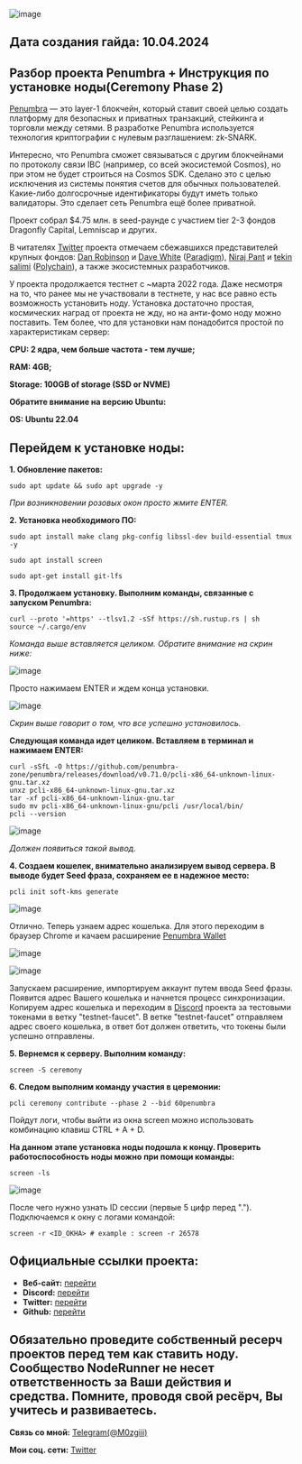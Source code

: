 ![image](https://github.com/Mozgiii9/PenumbraSetupTheNode/assets/74683169/6f15c932-475f-4087-a8d7-e2f423a5c549)


## Дата создания гайда: 10.04.2024


## Разбор проекта Penumbra + Инструкция по установке ноды(Ceremony Phase 2)


[Penumbra](https://penumbra.zone/) — это layer-1 блокчейн, который ставит своей целью создать платформу для безопасных и приватных транзакций, стейкинга и торговли между сетями. В разработке Penumbra используется технология криптографии с нулевым разглашением: zk-SNARK. 


Интересно, что Penumbra сможет связываться с другим блокчейнами по протоколу связи IBC (например, со всей экосистемой Cosmos), но при этом не будет строиться на Cosmos SDK. Сделано это с целью исключения из системы понятия счетов для обычных пользователей. Какие-либо долгосрочные идентификаторы будут иметь только валидаторы. Это сделает сеть Penumbra ещё более приватной. 

Проект собрал $4.75 млн. в seed-раунде с участием tier 2-3 фондов Dragonfly Capital, Lemniscap и других. 

В читателях [Twitter](https://twitter.com/penumbrazone) проекта отмечаем сбежавшихся представителей крупных фондов: [Dan Robinson](https://twitter.com/danrobinson) и [Dave White](https://twitter.com/_Dave__White_) ([Paradigm](https://twitter.com/paradigm)), [Niraj Pant](https://twitter.com/niraj) и [tekin salimi](https://twitter.com/tekinsalimi) ([Polychain](https://twitter.com/niraj)), а также экосистемных разработчиков. 

У проекта продолжается тестнет с ~марта 2022 года. Даже несмотря на то, что ранее мы не участвовали в тестнете, у нас все равно есть возможность установить ноду. Установка достаточно простая, космических наград от проекта не жду, но на анти-фомо ноду можно поставить. Тем более, что для установки нам понадобится простой по характеристикам сервер:

**CPU: 2 ядра, чем больше частота - тем лучше;**

**RAM: 4GB;**

**Storage: 100GB of storage (SSD or NVME)**

**Обратите внимание на версию Ubuntu:**

**OS: Ubuntu 22.04**

## Перейдем к установке ноды:

**1. Обновление пакетов:**

```
sudo apt update && sudo apt upgrade -y
```

*При возникновении розовых окон просто жмите ENTER.*

**2. Установка необходимого ПО:**

```
sudo apt install make clang pkg-config libssl-dev build-essential tmux -y
```

```
sudo apt install screen
```

```
sudo apt-get install git-lfs
```

**3. Продолжаем установку. Выполним команды, связанные с запуском Penumbra:**

```
curl --proto '=https' --tlsv1.2 -sSf https://sh.rustup.rs | sh
source ~/.cargo/env
```

*Команда выше вставляется целиком. Обратите внимание на скрин ниже:*

![image](https://github.com/Mozgiii9/PenumbraSetupTheNode/assets/74683169/3385acb4-97c2-4522-9d77-192603f52694)

Просто нажимаем ENTER и ждем конца установки.

![image](https://github.com/Mozgiii9/PenumbraSetupTheNode/assets/74683169/51c9996d-9666-4ad1-985d-d2500fd0bb54)

*Скрин выше говорит о том, что все успешно установилось.*

**Следующая команда идет целиком. Вставляем в терминал и нажимаем ENTER:**

```
curl -sSfL -O https://github.com/penumbra-zone/penumbra/releases/download/v0.71.0/pcli-x86_64-unknown-linux-gnu.tar.xz
unxz pcli-x86_64-unknown-linux-gnu.tar.xz
tar -xf pcli-x86_64-unknown-linux-gnu.tar
sudo mv pcli-x86_64-unknown-linux-gnu/pcli /usr/local/bin/
pcli --version
```

![image](https://github.com/Mozgiii9/PenumbraSetupTheNode/assets/74683169/6c7fcbbb-8295-45ac-ac8b-751c8913260a)

*Должен появиться такой вывод.*

**4. Создаем кошелек, внимательно анализируем вывод сервера. В выводе будет Seed фраза, сохраняем ее в надежное место:**

```
pcli init soft-kms generate
```

![image](https://github.com/Mozgiii9/PenumbraSetupTheNode/assets/74683169/d6c8f65f-3cae-43c8-8b2a-4678784e33b8)


Отлично. Теперь узнаем адрес кошелька. Для этого переходим в браузер Chrome и качаем расширение [Penumbra Wallet](https://chromewebstore.google.com/detail/penumbra-wallet/lkpmkhpnhknhmibgnmmhdhgdilepfghe)

![image](https://github.com/Mozgiii9/PenumbraSetupTheNode/assets/74683169/1afd8f1a-ddcc-41aa-8deb-b1caf289380b)

![image](https://github.com/Mozgiii9/PenumbraSetupTheNode/assets/74683169/488be2e6-2e47-4009-b256-63d5a02d6ea6)

Запускаем расширение, импортируем аккаунт путем ввода Seed фразы. Появится адрес Вашего кошелька и начнется процесс синхронизации. Копируем адрес кошелька и переходим в [Discord](https://discord.com/invite/GZqQXuZVqx) проекта за тестовыми токенами в ветку "testnet-faucet". В ветке "testnet-faucet" отправляем адрес своего кошелька, в ответ бот должен ответить, что токены были успешно отправлены. 

**5. Вернемся к серверу. Выполним команду:**

```
screen -S ceremony
```

**6. Следом выполним команду участия в церемонии:**

```
pcli ceremony contribute --phase 2 --bid 60penumbra
```

Пойдут логи, чтобы выйти из окна screen можно использовать комбинацию клавиш CTRL + A + D.

**На данном этапе установка ноды подошла к концу. Проверить работоспособность ноды можно при помощи команды:**

```
screen -ls
```

![image](https://github.com/Mozgiii9/PenumbraSetupTheNode/assets/74683169/3e7dd20e-5f6e-45e0-8e1b-0a72f5132b79)


После чего нужно узнать ID сессии (первые 5 цифр перед "."). Подключаемся к окну с логами командой:

```
screen -r <ID_ОКНА> # example : screen -r 26578
```

## Официальные ссылки проекта:

- **Веб-сайт:** [перейти](https://penumbra.zone/)
- **Discord:** [перейти](https://discord.gg/GZqQXuZVqx)
- **Twitter:** [перейти](https://twitter.com/penumbrazone)
- **Github:** [перейти](https://github.com/penumbra-zone)

## Обязательно проведите собственный ресерч проектов перед тем как ставить ноду. Сообщество NodeRunner не несет ответственность за Ваши действия и средства. Помните, проводя свой ресёрч, Вы учитесь и развиваетесь.

**Связь со мной:** [Telegram(@M0zgiii)](https://t.me/m0zgiii)

**Мои соц. сети:** [Twitter](https://twitter.com/m0zgiii)


